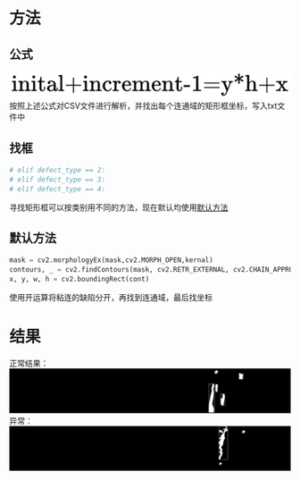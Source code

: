 # 方法
## 公式
![image](https://github.com/earthpopo/Decode_cvs/blob/master/mathpix.png)
按照上述公式对CSV文件进行解析，并找出每个连通域的矩形框坐标，写入txt文件中
## 找框
```python
# elif defect_type == 2:
# elif defect_type == 3:
# elif defect_type == 4:
```        
寻找矩形框可以按类别用不同的方法，现在默认均使用[默认方法](https://github.com/earthpopo/Decode_cvs/blob/4bf8d46062456da1dc6f012ce0af590f5a62393f/csv2mask.py)
## 默认方法
```python
mask = cv2.morphologyEx(mask,cv2.MORPH_OPEN,kernal)
contours, _ = cv2.findContours(mask, cv2.RETR_EXTERNAL, cv2.CHAIN_APPROX_SIMPLE)
x, y, w, h = cv2.boundingRect(cont)
```
使用开运算将粘连的缺陷分开，再找到连通域，最后找坐标
# 结果
正常结果：![image](https://github.com/earthpopo/Decode_cvs/blob/a218b09e2a4ffb970a9ebfa7655b396d6c748cd0/00f6e702c.jpg)
异常：![image](https://github.com/earthpopo/Decode_cvs/blob/a218b09e2a4ffb970a9ebfa7655b396d6c748cd0/mask_rect.jpg)